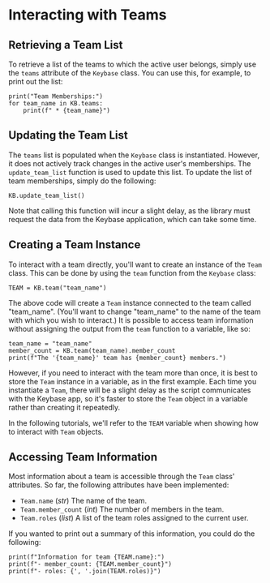 Interacting with Teams
======================

Retrieving a Team List
----------------------
To retrieve a list of the teams to which the active user belongs, simply use the `teams` attribute of the `Keybase` class. You can use this, for example, to print out the list:

```
print("Team Memberships:")
for team_name in KB.teams:
    print(f" * {team_name}")
```

Updating the Team List
----------------------
The `teams` list is populated when the `Keybase` class is instantiated. However, it does not actively track changes in the active user's memberships. The `update_team_list` function is used to update this list. To update the list of team memberships, simply do the following:

```
KB.update_team_list()
```

Note that calling this function will incur a slight delay, as the library must request the data from the Keybase application, which can take some time.

Creating a Team Instance
------------------------
To interact with a team directly, you'll want to create an instance of the `Team` class. This can be done by using the `team` function from the `Keybase` class:

```
TEAM = KB.team("team_name")
```

The above code will create a `Team` instance connected to the team called "team_name". (You'll want to change "team_name" to the name of the team with which you wish to interact.) It is possible to access team information without assigning the output from the `team` function to a variable, like so:

```
team_name = "team_name"
member_count = KB.team(team_name).member_count
print(f"The '{team_name}' team has {member_count} members.")
```

However, if you need to interact with the team more than once, it is best to store the `Team` instance in a variable, as in the first example. Each time you instantiate a `Team`, there will be a slight delay as the script communicates with the Keybase app, so it's faster to store the `Team` object in a variable rather than creating it repeatedly.

In the following tutorials, we'll refer to the `TEAM` variable when showing how to interact with `Team` objects.

Accessing Team Information
--------------------------
Most information about a team is accessible through the `Team` class' attributes. So far, the following attributes have been implemented:

* `Team.name` (*str*) The name of the team.
* `Team.member_count` (*int*) The number of members in the team.
* `Team.roles` (*list*) A list of the team roles assigned to the current user.

If you wanted to print out a summary of this information, you could do the following:

```
print(f"Information for team {TEAM.name}:")
print(f"- member_count: {TEAM.member_count}")
print(f"- roles: {', '.join(TEAM.roles)}")
```
